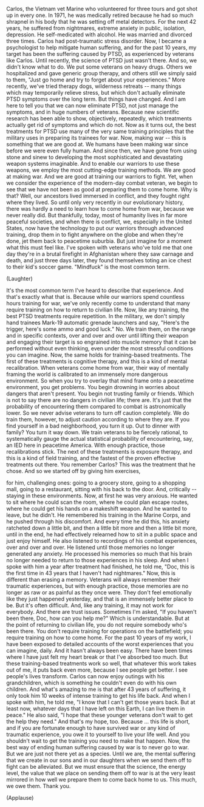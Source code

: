 
Carlos,
the Vietnam vet Marine
who volunteered for three tours
and got shot up in every one.
In 1971, he was medically retired
because he had so much
shrapnel in his body
that he was setting off metal detectors.
For the next 42 years,
he suffered from nightmares,
extreme anxiety in public,
isolation, depression.
He self-medicated with alcohol.
He was married and divorced three times.
Carlos had post-traumatic stress disorder.
Now, I became a psychologist
to help mitigate human suffering,
and for the past 10 years, my target
has been the suffering caused by PTSD,
as experienced by veterans like Carlos.
Until recently, the science of PTSD
just wasn&#39;t there.
And so, we didn&#39;t know what to do.
We put some veterans on heavy drugs.
Others we hospitalized
and gave generic group therapy,
and others still we simply said to them,
&quot;Just go home and try to forget
about your experiences.&quot;
More recently, we&#39;ve tried therapy dogs,
wilderness retreats --
many things which may
temporarily relieve stress,
but which don&#39;t actually eliminate
PTSD symptoms over the long term.
But things have changed.
And I am here to tell you
that we can now eliminate PTSD,
not just manage the symptoms,
and in huge numbers of veterans.
Because new scientific research
has been able to show,
objectively, repeatedly,
which treatments actually
get rid of symptoms and which do not.
Now as it turns out,
the best treatments for PTSD use
many of the very same training principles
that the military uses
in preparing its trainees for war.
Now, making war --
this is something that we are good at.
We humans have been making war
since before we were even fully human.
And since then, we have gone
from using stone and sinew
to developing the most sophisticated
and devastating weapon systems imaginable.
And to enable our warriors
to use these weapons,
we employ the most cutting-edge
training methods.
We are good at making war.
And we are good at training
our warriors to fight.
Yet, when we consider the experience
of the modern-day combat veteran,
we begin to see that we
have not been as good
at preparing them to come home.
Why is that?
Well, our ancestors lived
immersed in conflict,
and they fought right where they lived.
So until only very recently
in our evolutionary history,
there was hardly a need to learn
how to come home from war,
because we never really did.
But thankfully, today,
most of humanity lives
in far more peaceful societies,
and when there is conflict,
we, especially in the United States,
now have the technology to put
our warriors through advanced training,
drop them in to fight
anywhere on the globe
and when they&#39;re done,
jet them back to peacetime suburbia.
But just imagine for a moment
what this must feel like.
I&#39;ve spoken with veterans who&#39;ve told me
that one day they&#39;re in a brutal
firefight in Afghanistan
where they saw carnage and death,
and just three days later,
they found themselves
toting an ice chest
to their kid&#39;s soccer game.
&quot;Mindfuck&quot; is the most common term.

(Laughter)

It&#39;s the most common term
I&#39;ve heard to describe that experience.
And that&#39;s exactly what that is.
Because while our warriors
spend countless hours training for war,
we&#39;ve only recently come to understand
that many require training
on how to return to civilian life.
Now, like any training, the best
PTSD treatments require repetition.
In the military,
we don&#39;t simply hand trainees
Mark-19 automatic grenade launchers
and say, &quot;Here&#39;s the trigger,
here&#39;s some ammo and good luck.&quot;
No. We train them, on the range
and in specific contexts,
over and over and over
until lifting their weapon
and engaging their target
is so engrained into muscle memory
that it can be performed
without even thinking,
even under the most stressful
conditions you can imagine.
Now, the same holds
for training-based treatments.
The first of these treatments
is cognitive therapy,
and this is a kind
of mental recalibration.
When veterans come home from war,
their way of mentally framing
the world is calibrated
to an immensely
more dangerous environment.
So when you try to overlay that mind frame
onto a peacetime environment,
you get problems.
You begin drowning in worries
about dangers that aren&#39;t present.
You begin not trusting family or friends.
Which is not to say there are no
dangers in civilian life; there are.
It&#39;s just that the probability
of encountering them
compared to combat
is astronomically lower.
So we never advise veterans
to turn off caution completely.
We do train them, however,
to adjust caution
according to where they are.
If you find yourself
in a bad neighborhood,
you turn it up.
Out to dinner with family?
You turn it way down.
We train veterans to be fiercely rational,
to systematically gauge
the actual statistical probability
of encountering, say, an IED
here in peacetime America.
With enough practice,
those recalibrations stick.
The next of these treatments
is exposure therapy,
and this is a kind of field training,
and the fastest of the proven
effective treatments out there.
You remember Carlos?
This was the treatment that he chose.
And so we started off
by giving him exercises,

for him, challenging ones:
going to a grocery store,
going to a shopping mall,
going to a restaurant,
sitting with his back to the door.
And, critically --
staying in these environments.
Now, at first he was very anxious.
He wanted to sit
where he could scan the room,
where he could plan escape routes,
where he could get his hands
on a makeshift weapon.
And he wanted to leave, but he didn&#39;t.
He remembered his training
in the Marine Corps,
and he pushed through his discomfort.
And every time he did this,
his anxiety ratcheted down a little bit,
and then a little bit more
and then a little bit more,
until in the end,
he had effectively relearned
how to sit in a public space
and just enjoy himself.
He also listened to recordings
of his combat experiences,
over and over and over.
He listened until those memories
no longer generated any anxiety.
He processed his memories so much
that his brain no longer needed
to return to those experiences
in his sleep.
And when I spoke with him
a year after treatment had finished,
he told me,
&quot;Doc, this is the first time in 43 years
that I haven&#39;t had nightmares.&quot;
Now, this is different
than erasing a memory.
Veterans will always remember
their traumatic experiences,
but with enough practice,
those memories are no longer as raw
or as painful as they once were.
They don&#39;t feel emotionally
like they just happened yesterday,
and that is an immensely
better place to be.
But it&#39;s often difficult.
And, like any training,
it may not work for everybody.
And there are trust issues.
Sometimes I&#39;m asked,
&quot;If you haven&#39;t been there, Doc,
how can you help me?&quot;
Which is understandable.
But at the point of returning
to civilian life,
you do not require
somebody who&#39;s been there.
You don&#39;t require training
for operations on the battlefield;
you require training on how to come home.
For the past 10 years of my work,
I have been exposed to detailed accounts
of the worst experiences
that you can imagine,
daily.
And it hasn&#39;t always been easy.
There have been times
where I have just felt my heart break
or that I&#39;ve absorbed too much.
But these training-based
treatments work so well,
that whatever this work takes out of me,
it puts back even more,
because I see people get better.
I see people&#39;s lives transform.
Carlos can now enjoy outings
with his grandchildren,
which is something he couldn&#39;t even do
with his own children.
And what&#39;s amazing to me
is that after 43 years of suffering,
it only took him 10 weeks
of intense training to get his life back.
And when I spoke with him, he told me,
&quot;I know that I can&#39;t get those years back.
But at least now, whatever days
that I have left on this Earth,
I can live them in peace.&quot;
He also said, &quot;I hope that these
younger veterans don&#39;t wait
to get the help they need.&quot;
And that&#39;s my hope, too.
Because ...
this life is short,
and if you are fortunate enough
to have survived war
or any kind of traumatic experience,
you owe it to yourself
to live your life well.
And you shouldn&#39;t wait
to get the training you need
to make that happen.
Now, the best way of ending
human suffering caused by war
is to never go to war.
But we are just not there
yet as a species.
Until we are,
the mental suffering that we create
in our sons and in our daughters
when we send them off to fight
can be alleviated.
But we must ensure that the science,
the energy level, the value
that we place on sending them off to war
is at the very least mirrored
in how well we prepare them
to come back home to us.
This much, we owe them.
Thank you.

(Applause)

